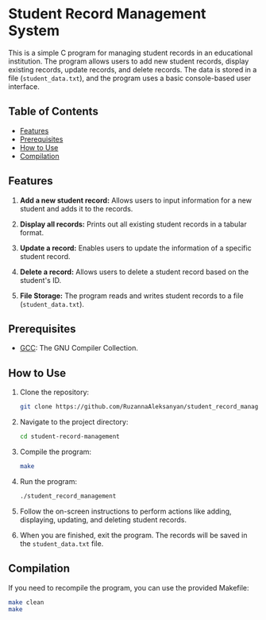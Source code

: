 # Student Record Management System

This is a simple C program for managing student records in an educational institution. The program allows users to add new student records, display existing records, update records, and delete records. The data is stored in a file (`student_data.txt`), and the program uses a basic console-based user interface.

## Table of Contents
- [Features](#features)
- [Prerequisites](#prerequisites)
- [How to Use](#how-to-use)
- [Compilation](#compilation)

## Features

1. **Add a new student record:** Allows users to input information for a new student and adds it to the records.

2. **Display all records:** Prints out all existing student records in a tabular format.

3. **Update a record:** Enables users to update the information of a specific student record.

4. **Delete a record:** Allows users to delete a student record based on the student's ID.

5. **File Storage:** The program reads and writes student records to a file (`student_data.txt`).

## Prerequisites

- [GCC](https://gcc.gnu.org/): The GNU Compiler Collection.

## How to Use

1. Clone the repository:

   ```bash
   git clone https://github.com/RuzannaAleksanyan/student_record_management.git
   ```

2. Navigate to the project directory:

   ```bash
   cd student-record-management
   ```

3. Compile the program:

   ```bash
   make
   ```

4. Run the program:

   ```bash
   ./student_record_management
   ```

5. Follow the on-screen instructions to perform actions like adding, displaying, updating, and deleting student records.

6. When you are finished, exit the program. The records will be saved in the `student_data.txt` file.

## Compilation

If you need to recompile the program, you can use the provided Makefile:

```bash
make clean
make
```
